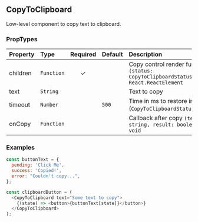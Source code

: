## CopyToClipboard

Low-level component to copy text to clipboard.

### PropTypes

| Property | Type       | Required | Default | Description                                                                                       |
| :------- | :--------- | :------: | :------ | :------------------------------------------------------------------------------------------------ |
| children | `Function` |    ✓     |         | Copy control render function `(status: CopyToClipboardStatus) => React.ReactElement`              |
| text     | `String`   |          |         | Text to copy                                                                                      |
| timeout  | `Number`   |          | `500`   | Time in ms to restore initial state (`CopyToClipboardStatus.Pending`)                             |
| onCopy   | `Function` |          |         | Callback after copy `(text: string, result: boolean) => void`                                     |

### Examples

```js
const buttonText = {
  pending: 'Click Me',
  success: 'Copied!',
  error: "Couldn't copy...",
};

const clipboardButton = (
  <CopyToClipboard text="Some text to copy">
    {(state) => <button>{buttonText[state]}</button>}
  </CopyToClipboard>
);
```
